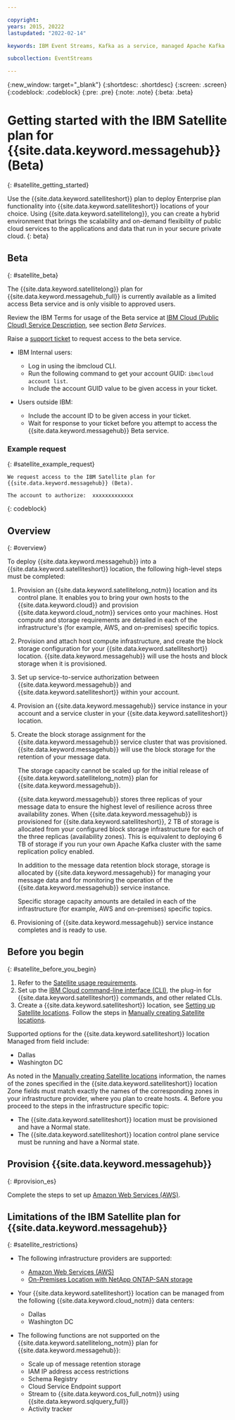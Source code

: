```yaml
---

copyright:
years: 2015, 20222
lastupdated: "2022-02-14"

keywords: IBM Event Streams, Kafka as a service, managed Apache Kafka

subcollection: EventStreams

---
```


{:new_window: target="_blank"}
{:shortdesc: .shortdesc}
{:screen: .screen}
{:codeblock: .codeblock}
{:pre: .pre}
{:note: .note}
{:beta: .beta}


# Getting started with the IBM Satellite plan for {{site.data.keyword.messagehub}} (Beta)
{: #satellite_getting_started}

Use the {{site.data.keyword.satelliteshort}} plan to deploy Enterprise plan functionality into {{site.data.keyword.satelliteshort}} locations of your choice. Using {{site.data.keyword.satellitelong}}, you can create a hybrid environment that brings the scalability and on-demand flexibility of public cloud services to the applications and data that run in your secure private cloud.
{: beta}

## Beta
{: #satellite_beta}

The {{site.data.keyword.satellitelong}} plan for {{site.data.keyword.messagehub_full}} is currently available as a limited access Beta service and is only visible to approved users.

Review the IBM Terms for usage of the Beta service at [IBM Cloud (Public Cloud) Service Description](https://www.ibm.com/support/customer/csol/terms?id=i126-6605&lc=en#detail-document), see section *Beta Services*.

Raise a [support ticket](/docs/get-support?topic=get-support-open-case&interface=ui#creating-support-case) to request access to the beta service.

- IBM Internal users:
  - Log in using the ibmcloud CLI.
  - Run the following command to get your account GUID: `ibmcloud account list`.
  - Include the account GUID value to be given access in your ticket.
  
- Users outside IBM:
  - Include the account ID to be given access in your ticket.
  - Wait for response to your ticket before you attempt to access the {{site.data.keyword.messagehub}} Beta service.

### Example request
{: #satellite_example_request}

```
We request access to the IBM Satellite plan for {{site.data.keyword.messagehub}} (Beta).

The account to authorize:  xxxxxxxxxxxxx
```
{: codeblock}

## Overview
{: #overview}

To deploy {{site.data.keyword.messagehub}} into a {{site.data.keyword.satelliteshort}} location, the following high-level steps must be completed:

1. Provision an {{site.data.keyword.satellitelong_notm}} location and its control plane. It enables you to bring your own hosts to the {{site.data.keyword.cloud}} and provision {{site.data.keyword.cloud_notm}} services onto your machines. Host compute and storage requirements are detailed in each of the infrastructure's (for example, AWS, and on-premises) specific topics.

2. Provision and attach host compute infrastructure, and create the block storage configuration for your {{site.data.keyword.satelliteshort}} location. {{site.data.keyword.messagehub}} will use the hosts and block storage when it is provisioned.

3. Set up service-to-service authorization between {{site.data.keyword.messagehub}} and {{site.data.keyword.satelliteshort}} within your account.

4. Provision an {{site.data.keyword.messagehub}} service instance in your account and a service cluster in your {{site.data.keyword.satelliteshort}} location.

5. Create the block storage assignment for the {{site.data.keyword.messagehub}} service cluster that was provisioned. 
{{site.data.keyword.messagehub}} will use the block storage for the retention of your message data.

    The storage capacity cannot be scaled up for the initial release of {{site.data.keyword.satellitelong_notm}} plan for {{site.data.keyword.messagehub}}.

    {{site.data.keyword.messagehub}} stores three replicas of your message data to ensure the highest level of resilience across three availability zones. When {{site.data.keyword.messagehub}} is provisioned for {{site.data.keyword.satelliteshort}}, 2 TB of storage is allocated from your configured block storage infrastructure for each of the three replicas (availability zones). This is equivalent to deploying 6 TB of storage if you run your own Apache Kafka cluster with the same replication policy enabled.

    In addition to the message data retention block storage, storage is allocated by {{site.data.keyword.messagehub}} for managing your message data and for monitoring the operation of the {{site.data.keyword.messagehub}} service instance.

    Specific storage capacity amounts are detailed in each of the infrastructure (for example, AWS and on-premises) specific topics.

6. Provisioning of {{site.data.keyword.messagehub}} service instance completes and is ready to use.

## Before you begin
{: #satellite_before_you_begin}

1. Refer to the [Satellite usage requirements](https://cloud.ibm.com/docs/satellite?topic=satellite-requirements).
2. Set up the [IBM Cloud command-line interface (CLI)](https://cloud.ibm.com/docs/satellite?topic=satellite-setup-cli), the plug-in for {{site.data.keyword.satelliteshort}} commands, and other related CLIs.
3. Create a {{site.data.keyword.satelliteshort}} location, see [Setting up Satellite locations](/docs/satellite?topic=satellite-locations). Follow the steps in [Manually creating Satellite locations](/docs/satellite?topic=satellite-locations#location-create-manual).

  Supported options for the {{site.data.keyword.satelliteshort}} location Managed from field include:
  
  - Dallas
  - Washington DC
    
  As noted in the [Manually creating Satellite locations](/docs/satellite?topic=satellite-locations#location-create-manual) information, the names of the zones specified in the {{site.data.keyword.satelliteshort}} location Zone fields must match exactly the names of the corresponding zones in your infrastructure provider, where you plan to create hosts.
4. Before you proceed to the steps in the infrastructure specific topic:

  - The {{site.data.keyword.satelliteshort}} location must be provisioned and have a Normal state.
  - The {{site.data.keyword.satelliteshort}} location control plane service must be running and have a Normal state.


## Provision {{site.data.keyword.messagehub}}
{: #provision_es}

Complete the steps to set up [Amazon Web Services (AWS)](/docs/EventStreams?topic=EventStreams-setting-up-amazon-web-services-location).

## Limitations of the IBM Satellite plan for {{site.data.keyword.messagehub}}
{: #satellite_restrictions}

- The following infrastructure providers are supported:
  - [Amazon Web Services (AWS)](/docs/EventStreams?topic=EventStreams-setting-up-amazon-web-services-location)
  - [On-Premises Location with NetApp ONTAP-SAN storage](/docs/EventStreams?topic=EventStreams-setting-up-on-premises-web-services-location-with-netapp-ontap-san-(21.04)-storage)

- Your {{site.data.keyword.satelliteshort}} location can be managed from the following {{site.data.keyword.cloud_notm}} data centers:

  - Dallas
  - Washington DC

- The following functions are not supported on the {{site.data.keyword.satellitelong_notm}} plan for {{site.data.keyword.messagehub}}:

  - Scale up of message retention storage
  - IAM IP address access restrictions
  - Schema Registry
  - Cloud Service Endpoint support
  - Stream to {{site.data.keyword.cos_full_notm}} using {{site.data.keyword.sqlquery_full}}
  - Activity tracker

